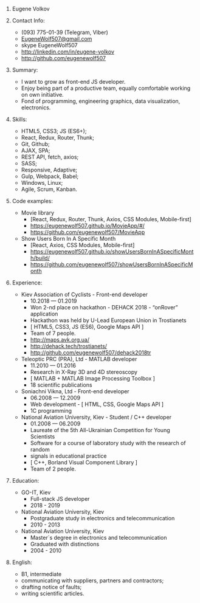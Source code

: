 1. Eugene Volkov

2. Contact Info: 
    * (093) 775-01-39 (Telegram, Viber)
    * EugeneWolf507@gmail.com
    * skype EugeneWolf507
    * http://linkedin.com/in/eugene-volkov
    * http://github.com/eugenewolf507

3. Summary:
    * I want to grow as front-end JS developer. 
    * Enjoy being part of a productive team, equally comfortable working on own initiative.
    * Fond of programming, engineering graphics, data visualization, electronics.

4. Skills: 
    * HTML5, CSS3; JS (ES6+); 
    * React, Redux, Router, Thunk; 
    * Git, Github; 
    * AJAX, SPA; 
    * REST API, fetch, axios; 
    * SASS; 
    * Responsive, Adaptive; 
    * Gulp, Webpack, Babel; 
    * Windows, Linux; 
    * Agile, Scrum, Kanban.

5. Code examples:
    * Movie library
        * [React, Redux, Router, Thunk, Axios, CSS Modules, Mobile-first]
        * https://eugenewolf507.github.io/MovieApp/#/
        * https://github.com/eugenewolf507/MovieApp
    * Show Users Born In A Specific Month
        * [React, Axios, CSS Modules, Mobile-first]
        * https://eugenewolf507.github.io/showUsersBornInASpecificMonth/build/
        * https://github.com/eugenewolf507/showUsersBornInASpecificMonth

6. Experience:
    * Kiev Association of Cyclists - Front-end developer
        * 10.2018 — 01.2019
        * Won 2-nd place on hackathon - DEHACK 2018 - “onRover” application
        * Hackathon was held by U-Lead European Union in Trostianets
        * [ HTML5, CSS3, JS (ES6), Google Maps API ]
        * Team of 7 people.
        * http://maps.avk.org.ua/ 
        * http://dehack.tech/trostianets/
        * http://github.com/eugenewolf507/dehack2018tr
    * Teleoptic PRC (PRA), Ltd - MATLAB developer
        * 11.2010 — 01.2016
        * Research in X-Ray 3D and 4D stereoscopy
        * [ MATLAB + MATLAB Image Processing Toolbox ]
        * 18 scientific publications
    * Soniachni Vikna, Ltd - Front-end developer
        * 06.2008 — 12.2009
        * Web development - [ HTML, CSS, Google Maps API ]
        * 1C programming
    * National Aviation University, Kiev - Student / C++ developer
        * 01.2008 — 06.2009
        * Laureate of the 5th All-Ukrainian Competition for Young Scientists
        * Software for a course of laboratory study with the research of random
        * signals in educational practice
        * [ C++, Borland Visual Component Library ]
        * Team of 2 people.

7. Education:
    * GO-IT, Kiev
        * Full-stack JS developer
        * 2018 - 2019
    * National Aviation University, Kiev
        * Postgraduate study in electronics and telecommunication
        * 2010 - 2013
    * National Aviation University, Kiev
        * Master`s degree in electronics and telecommunication
        * Graduated with distinctions
        * 2004 - 2010

8. English: 
    * B1, intermediate
    * communicating with suppliers, partners and contractors;
    * drafting notice of faults;
    * writing scientific articles.
